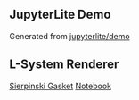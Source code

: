 ## JupyterLite Demo
Generated from [jupyterlite/demo](https://github.com/jupyterlite/demo)

## L-System Renderer
[Sierpinski Gasket](sierpinski_gasket.png)
[Notebook](https://66point99.github.io/ipynb/notebooks/index.html?path=L-System.ipynb)
